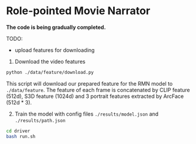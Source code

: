 # Role-pointed Movie Narrator

**The code is being gradually completed.**

TODO:
- upload features for downloading

1. Download the video features

```bash
python ./data/feature/download.py
```
This script will download our prepared feature for the RMN model to `./data/feature`. The feature of each frame is concatenated by CLIP feature (512d), S3D feature (1024d) and 3 portrait features extracted by ArcFace (512d * 3). 

2. Train the model with config files `./results/model.json` and `./results/path.json`

```bash
cd driver
bash run.sh
```
